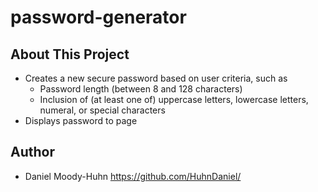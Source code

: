 # password-generator
## About This Project
- Creates a new secure password based on user criteria, such as
  - Password length (between 8 and 128 characters)
  - Inclusion of (at least one of) uppercase letters, lowercase letters, numeral, or special characters
- Displays password to page

## Author
- Daniel Moody-Huhn https://github.com/HuhnDaniel/
